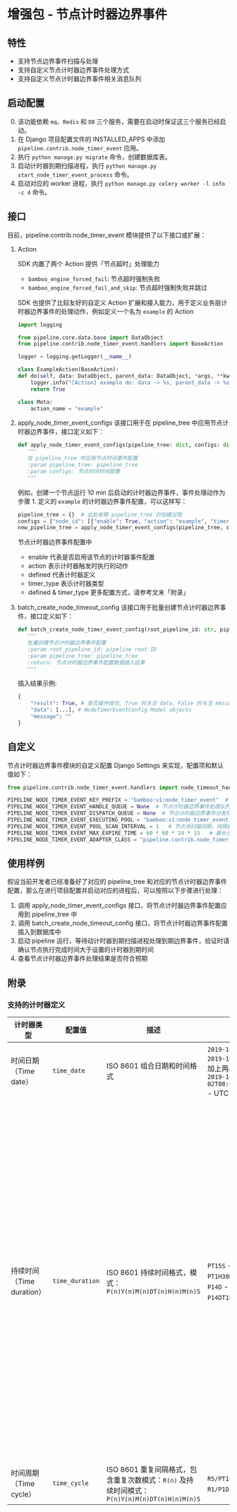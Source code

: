 # 增强包 - 节点计时器边界事件

## 特性

- 支持节点边界事件扫描与处理
- 支持自定义节点计时器边界事件处理方式
- 支持自定义节点计时器边界事件相关消息队列

## 启动配置

0. 该功能依赖 `mq`、`Redis` 和 `DB` 三个服务，需要在启动时保证这三个服务已经启动。
1. 在 Django 项目配置文件的 INSTALLED_APPS 中添加 `pipeline.contrib.node_timer_event` 应用。
2. 执行 `python manage.py migrate` 命令，创建数据库表。
3. 启动计时器到期扫描进程，执行 `python manage.py start_node_timer_event_process` 命令。
4. 启动对应的 worker 进程，执行 `python manage.py celery worker -l info -c 4` 命令。

## 接口

目前，pipeline.contrib.node_timer_event 模块提供了以下接口或扩展：

1. Action

   SDK 内置了两个 Action 提供「节点超时」处理能力
    - `bamboo_engine_forced_fail`: 节点超时强制失败
    - `bamboo_engine_forced_fail_and_skip`: 节点超时强制失败并跳过

   SDK 也提供了比较友好的自定义 Action 扩展和接入能力，用于定义业务层计时器边界事件的处理动作，例如定义一个名为 `example`
   的 Action

   ```python
   import logging
   
   from pipeline.core.data.base import DataObject
   from pipeline.contrib.node_timer_event.handlers import BaseAction
   
   logger = logging.getLogger(__name__)
   
   class ExampleAction(BaseAction):
   def do(self, data: DataObject, parent_data: DataObject, *args, **kwargs) -> bool:
       logger.info("[Action] example do: data -> %s, parent_data -> %s", data, parent_data)
       return True
   
   class Meta:
       action_name = "example"

   ```

2. apply_node_timer_event_configs
   该接口用于在 pipeline_tree 中应用节点计时器边界事件，接口定义如下：
    ```python
   def apply_node_timer_event_configs(pipeline_tree: dict, configs: dict):
       """
       在 pipeline_tree 中应用节点时间事件配置
       :param pipeline_tree: pipeline_tree
       :param configs: 节点时间时间配置
       """
    ```
   例如，创建一个节点运行 10 min 后启动的计时器边界事件，事件处理动作为步骤 1. 定义的 `example` 的计时器边界事件配置，可以这样写：
    ```python
    pipeline_tree = {}  # 此处省略 pipeline_tree 的创建过程
    configs = {"node_id": [{"enable": True, "action": "example", "timer_type": "time_duration", "defined": "PT10M"}]}
    new_pipeline_tree = apply_node_timer_event_configs(pipeline_tree, configs)
    ```

   节点计时器边界事件配置中
    - enable 代表是否启用该节点的计时器事件配置
    - action 表示计时器触发时执行的动作
    - defined 代表计时器定义
    - timer_type 表示计时器类型
    - defined & timer_type 更多配置方式，请参考文末「附录」

3. batch_create_node_timeout_config
   该接口用于批量创建节点计时器边界事件，接口定义如下：
    ```python
   def batch_create_node_timer_event_config(root_pipeline_id: str, pipeline_tree: dict):
       """
       批量创建节点计时器边界事件配置
       :param root_pipeline_id: pipeline root ID
       :param pipeline_tree: pipeline_tree
       :return: 节点计时器边界事件配置数据插入结果
       """
    ```
   插入结果示例:
    ``` python
    {
        "result": True, # 是否操作成功, True 时关注 data，False 时关注 message
        "data": [...], # NodeTimerEventConfig Model objects 
        "message": ""
    }
    ```

## 自定义

节点计时器边界事件模块的自定义配置 Django Settings 来实现，配置项和默认值如下：

``` python
from pipeline.contrib.node_timer_event.handlers import node_timeout_handler

PIPELINE_NODE_TIMER_EVENT_KEY_PREFIX = "bamboo:v1:node_timer_event"  # Redis key 前缀，用于记录正在执行的节点，命名示例: {app_code}:{app_env}:{module}:node_timer_event
PIPELINE_NODE_TIMER_EVENT_HANDLE_QUEUE = None  # 节点计时器边界事件处理队列名称, 用于处理计时器边界事件， 需要 worker 接收该队列消息，默认为 None，即使用 celery 默认队列
PIPELINE_NODE_TIMER_EVENT_DISPATCH_QUEUE = None  # 节点计时器边界事件分发队列名称, 用于记录计时器边界事件， 需要 worker 接收该队列消息，默认为 None，即使用 celery 默认队列
PIPELINE_NODE_TIMER_EVENT_EXECUTING_POOL = "bamboo:v1:node_timer_event:executing_node_pool"  # 执行节点池名称，用于记录正在执行的节点，需要保证 Redis key 唯一，命名示例: {app_code}:{app_env}:{module}:executing_node_pool
PIPELINE_NODE_TIMER_EVENT_POOL_SCAN_INTERVAL = 1   # 节点池扫描间隔，间隔越小，边界事件触发时间越精准，相应的事件处理的 workload 负载也会提升，默认为 1 s
PIPELINE_NODE_TIMER_EVENT_MAX_EXPIRE_TIME = 60 * 60 * 24 * 15   # 最长过期时间，兜底删除 Redis 冗余数据，默认为 15 Days，请根据业务场景调整
PIPELINE_NODE_TIMER_EVENT_ADAPTER_CLASS = "pipeline.contrib.node_timer_event.adapter.NodeTimerEventAdapter" # 边界事件处理适配器，默认为 `pipeline.contrib.node_timer_event.adapter.NodeTimerEventAdapter`
```

## 使用样例

假设当前开发者已经准备好了对应的 pipeline_tree 和对应的节点计时器边界事件配置，那么在进行项目配置并启动对应的进程后，可以按照以下步骤进行处理：

1. 调用 apply_node_timer_event_configs 接口，将节点计时器边界事件配置应用到 pipeline_tree 中
2. 调用 batch_create_node_timeout_config 接口，将节点计时器边界事件配置插入到数据库中
3. 启动 pipeline 运行，等待动计时器到期扫描进程处理到期边界事件，验证时请确认节点执行完成时间大于设置的计时器到期时间
4. 查看节点计时器边界事件处理结果是否符合预期

## 附录

### 支持的计时器定义

| 计时器类型               | 配置值             | 描述                                                                   | `defined` 样例                                                                                                                                       | 备注                                                                                                               |
|---------------------|-----------------|----------------------------------------------------------------------|----------------------------------------------------------------------------------------------------------------------------------------------------|------------------------------------------------------------------------------------------------------------------|
| 时间日期（Time date）     | `time_date`     | ISO 8601 组合日期和时间格式                                                   | `2019-10-01T12:00:00Z` - UTC 时间<br />`2019-10-02T08:09:40+02:00` - UTC 加上两小时时区偏移<br />`2019-10-02T08:09:40+02:00[Europe/Berlin]` - UTC 加上柏林两小时时区偏移 |                                                                                                                  |
| 持续时间（Time duration） | `time_duration` | ISO 8601 持续时间格式，模式：`P(n)Y(n)M(n)DT(n)H(n)M(n)S`                      | `PT15S` - 15 秒<br />`PT1H30M` - 1 小时 30 分钟<br /> `P14D` - 14 天<br />`P14DT1H30M` - 14 天 1 小时 30 分钟                                                 | `P` - 持续事件标识<br />`Y` - 年<br />`M` - 月<br />`D` - 天<br />`T` - 时间分量开始标识<br />`H` - 小时<br />`M` - 分钟<br />`S` - 秒 |
| 时间周期（Time cycle）    | `time_cycle`    | ISO 8601 重复间隔格式，包含重复次数模式：`R(n)` 及持续时间模式：`P(n)Y(n)M(n)DT(n)H(n)M(n)S` | `R5/PT10S` - 每10秒一次，最多五次<br />`R1/P1D` - 每天一次，最多一次                                                                                                 |                                                                                                                  |